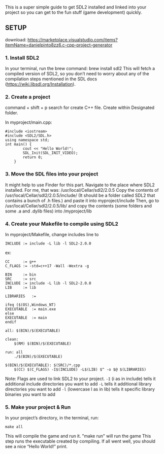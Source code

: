 This is a super simple guide to get SDL2 installed and linked into your project so you can get to the fun stuff (game development) quickly. 


## SETUP

download:
https://marketplace.visualstudio.com/items?itemName=danielpinto8zz6.c-cpp-project-generator

###  1. Install SDL2
In your terminal, run the brew command:
brew install sdl2
This will fetch a compiled version of SDL2, so you don’t need to worry about any of the compilation steps mentioned in the SDL docs (https://wiki.libsdl.org/Installation).

###  2. Create a project
command + shift + p 
search for create C++ file. Create within Designated folder.

In myproject/main.cpp:

```
#include <iostream>
#include <SDL2/SDL.h>
using namespace std;
int main() {
        cout << "Hello World!";
        SDL_Init(SDL_INIT_VIDEO);
        return 0;
    }
```

###  3. Move the SDL files into your project
It might help to use Finder for this part. Navigate to the place where SDL2 installed. For me, that was:
/usr/local/Cellar/sdl2/2.0.5
Copy the contents of
/usr/local/Cellar/sdl2/2.0.5/include/
(It should be a folder called SDL2 that contains a bunch of .h files.)
and paste it into
myproject/include
Then, go to
/usr/local/Cellar/sdl2/2.0.5/lib/
and copy the contents (some folders and some .a and .dylib files) into
/myproject/lib

###  4. Create your Makefile to compile using SDL2
In myproject/Makefile, change includes line to 
```
INCLUDE	:= include -L lib -l SDL2-2.0.0
```
ex:
```
CC		:= g++
C_FLAGS := -std=c++17 -Wall -Wextra -g

BIN		:= bin
SRC		:= src
INCLUDE	:= include -L lib -l SDL2-2.0.0
LIB		:= lib

LIBRARIES	:=

ifeq ($(OS),Windows_NT)
EXECUTABLE	:= main.exe
else
EXECUTABLE	:= main
endif

all: $(BIN)/$(EXECUTABLE)

clean:
	$(RM) $(BIN)/$(EXECUTABLE)

run: all
	./$(BIN)/$(EXECUTABLE)

$(BIN)/$(EXECUTABLE): $(SRC)/*.cpp
	$(CC) $(C_FLAGS) -I$(INCLUDE) -L$(LIB) $^ -o $@ $(LIBRARIES)
 ```
Note: Flags are used to link SDL2 to your project.
`-I` (i as in include) tells it additional include directories you want to add
`-L` tells it additional library directories you want to add
`-l` (lowercase l as in lib) tells it specific library binaries you want to add

### 5. Make your project & Run
In your project’s directory, in the terminal, run:
```
make all

```
This will compile the game and run it. "make run" will run the game
This step runs the executable created by compiling. If all went well, you should see a nice “Hello World!” print. 